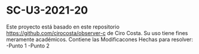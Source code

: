 # SC-U3-2021-20
Este proyecto está basado en este repositorio https://github.com/cirocosta/observer-c de Ciro Costa.
Su uso tiene fines meramente académicos.
Contiene las Modificacones Hechas para resolver: 
-Punto 1
-Punto 2
